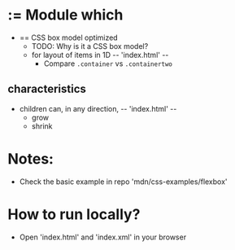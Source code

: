 # := Module which
* == CSS box model optimized
  * TODO: Why is it a CSS box model?
  * for layout of items in 1D -- 'index.html' --
    * Compare `.container` vs `.containertwo`
## characteristics
* children can, in any direction, -- 'index.html' --
  * grow
  * shrink

# Notes:
* Check the basic example in repo 'mdn/css-examples/flexbox'

# How to run locally? 
* Open 'index.html' and 'index.xml' in your browser 
